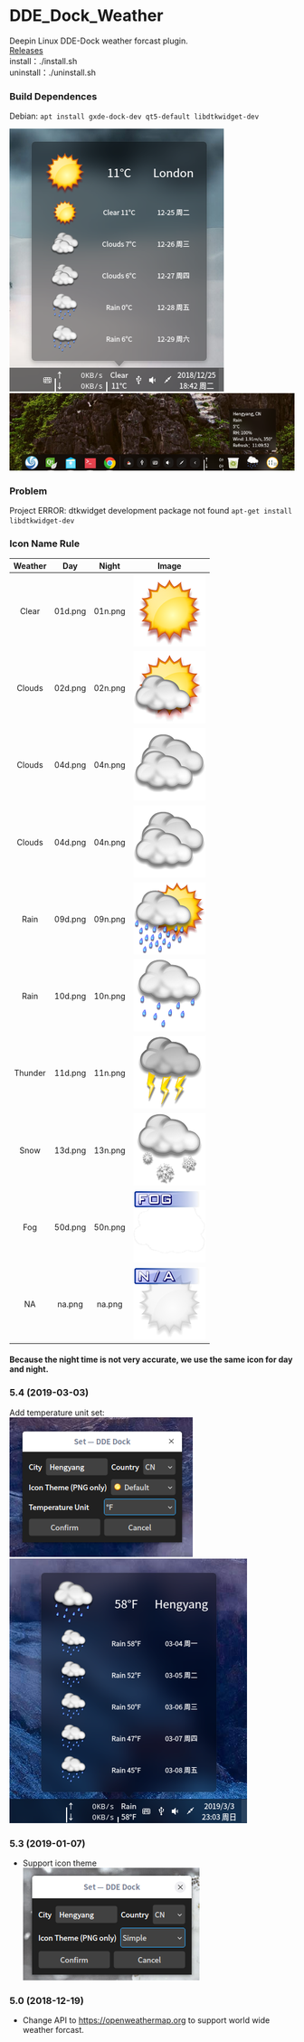 # DDE_Dock_Weather
Deepin Linux DDE-Dock weather forcast plugin.  
[Releases](../../releases/)  
install：./install.sh  
uninstall：./uninstall.sh  
### Build Dependences
Debian: `apt install gxde-dock-dev qt5-default libdtkwidget-dev`

![alt](preview.png)  
![alt](FashionMode.png)  

### Problem
Project ERROR: dtkwidget development package not found
`apt-get install libdtkwidget-dev`

### Icon Name Rule

| Weather | Day | Night | Image |
| :-----: | :-: | :---: | :---: |
| Clear | 01d.png | 01n.png | ![alt](icon/Default/01d.png) |
| Clouds | 02d.png | 02n.png | ![alt](icon/Default/02d.png) |
| Clouds | 04d.png | 04n.png | ![alt](icon/Default/03d.png) |
| Clouds | 04d.png | 04n.png | ![alt](icon/Default/04d.png) |
| Rain | 09d.png | 09n.png | ![alt](icon/Default/09d.png) |
| Rain | 10d.png | 10n.png | ![alt](icon/Default/10d.png) |
| Thunder | 11d.png | 11n.png | ![alt](icon/Default/11d.png) |
| Snow | 13d.png | 13n.png| ![alt](icon/Default/13d.png) |
| Fog | 50d.png | 50n.png | ![alt](icon/Default/50d.png) |
| NA | na.png | na.png | ![alt](icon/Default/na.png) |

#### Because the night time is not very accurate, we use the same icon for day and night.
### 5.4 (2019-03-03)
Add temperature unit set:  
![alt](TemperatureUnit.png)
![alt](Fahrenheit.png)
### 5.3 (2019-01-07)
* Support icon theme  
![alt](IconTheme.png)

### 5.0 (2018-12-19)
* Change API to https://openweathermap.org to support world wide weather forcast.